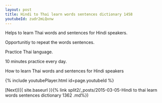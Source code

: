 ```yaml
---
layout: post
title: Hindi to Thai learn words sentences dictionary 1458 
youtubeId: zudr2mLQxnw
---
```

 
 
Helps to learn Thai words and sentences for Hindi speakers.

Opportunitiy to repeat the words sentences. 

Practice Thai language. 
 
10 minutes practice every day. 
 
How to learn Thai words and sentences for Hindi speakers 
 
{% include youtubePlayer.html id=page.youtubeId %}
 
 
[Next]({{ site.baseurl }}{% link  split2/_posts/2015-03-05-Hindi to thai learn words sentences dictionary 1362 .md%})
 
